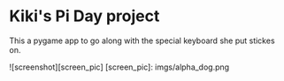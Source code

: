 Kiki's Pi Day project
=====================

This a pygame app to go along with the special keyboard she put stickes on.


![screenshot][screen_pic]
[screen_pic]: imgs/alpha_dog.png


